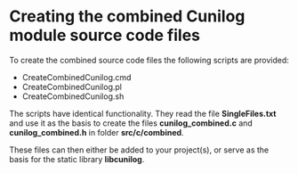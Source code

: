 # Creating the combined Cunilog module source code files

To create the combined source code files the following scripts are provided:

- CreateCombinedCunilog.cmd
- CreateCombinedCunilog.pl
- CreateCombinedCunilog.sh

The scripts have identical functionality. They read the file __SingleFiles.txt__
and use it as the basis to create the files __cunilog_combined.c__ and
__cunilog_combined.h__ in folder __src/c/combined__.

These files can then either be added to your project(s), or serve as the basis
for the static library __libcunilog__.
